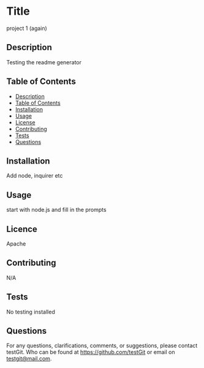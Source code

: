 
# Title

project 1 (again)

## Description

Testing the readme generator

## Table of Contents

- [Description](#description)
- [Table of Contents](#table-of-contents)
- [Installation](#installation)
- [Usage](#usage)
- [License](#license)
- [Contributing](#contributing)
- [Tests](#tests)
- [Questions](#questions)

## Installation

Add node, inquirer etc

## Usage

start with node.js and fill in the prompts

## Licence

Apache

## Contributing

N/A

## Tests

No testing installed

## Questions

For any questions, clarifications, comments, or suggestions, please contact testGit. Who can be found at https://github.com/testGit or email on testgit@mail.com.
